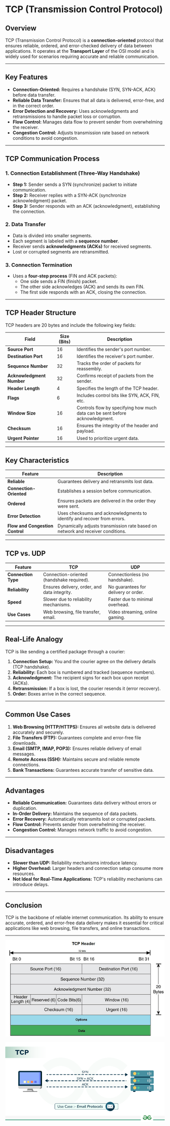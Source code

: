 # TCP (Transmission Control Protocol)

## Overview
TCP (Transmission Control Protocol) is a **connection-oriented** protocol that ensures reliable, ordered, and error-checked delivery of data between applications. It operates at the **Transport Layer** of the OSI model and is widely used for scenarios requiring accurate and reliable communication.

---

## Key Features
- **Connection-Oriented:** Requires a handshake (SYN, SYN-ACK, ACK) before data transfer.
- **Reliable Data Transfer:** Ensures that all data is delivered, error-free, and in the correct order.
- **Error Detection and Recovery:** Uses acknowledgments and retransmissions to handle packet loss or corruption.
- **Flow Control:** Manages data flow to prevent sender from overwhelming the receiver.
- **Congestion Control:** Adjusts transmission rate based on network conditions to avoid congestion.

---

## TCP Communication Process

### **1. Connection Establishment (Three-Way Handshake)**
- **Step 1:** Sender sends a SYN (synchronize) packet to initiate communication.
- **Step 2:** Receiver replies with a SYN-ACK (synchronize acknowledgment) packet.
- **Step 3:** Sender responds with an ACK (acknowledgment), establishing the connection.

### **2. Data Transfer**
- Data is divided into smaller segments.
- Each segment is labeled with a **sequence number**.
- Receiver sends **acknowledgments (ACKs)** for received segments.
- Lost or corrupted segments are retransmitted.

### **3. Connection Termination**
- Uses a **four-step process** (FIN and ACK packets):
  - One side sends a FIN (finish) packet.
  - The other side acknowledges (ACK) and sends its own FIN.
  - The first side responds with an ACK, closing the connection.

---

## TCP Header Structure
TCP headers are 20 bytes and include the following key fields:

| Field                | Size (Bits) | Description                                                                 |
|----------------------|-------------|-----------------------------------------------------------------------------|
| **Source Port**       | 16          | Identifies the sender's port number.                                       |
| **Destination Port**  | 16          | Identifies the receiver's port number.                                     |
| **Sequence Number**   | 32          | Tracks the order of packets for reassembly.                                |
| **Acknowledgment Number** | 32      | Confirms receipt of packets from the sender.                               |
| **Header Length**     | 4           | Specifies the length of the TCP header.                                    |
| **Flags**             | 6           | Includes control bits like SYN, ACK, FIN, etc.                             |
| **Window Size**       | 16          | Controls flow by specifying how much data can be sent before acknowledgment.|
| **Checksum**          | 16          | Ensures the integrity of the header and payload.                           |
| **Urgent Pointer**    | 16          | Used to prioritize urgent data.                                            |

---

## Key Characteristics
| Feature              | Description                                                                                  |
|----------------------|----------------------------------------------------------------------------------------------|
| **Reliable**         | Guarantees delivery and retransmits lost data.                                               |
| **Connection-Oriented** | Establishes a session before communication.                                               |
| **Ordered**          | Ensures packets are delivered in the order they were sent.                                   |
| **Error Detection**  | Uses checksums and acknowledgments to identify and recover from errors.                      |
| **Flow and Congestion Control** | Dynamically adjusts transmission rate based on network and receiver conditions. |

---

## TCP vs. UDP
| Feature               | TCP                                                   | UDP                              |
|-----------------------|-------------------------------------------------------|----------------------------------|
| **Connection Type**    | Connection-oriented (handshake required).            | Connectionless (no handshake).  |
| **Reliability**        | Ensures delivery, order, and data integrity.          | No guarantees for delivery or order. |
| **Speed**              | Slower due to reliability mechanisms.                | Faster due to minimal overhead. |
| **Use Cases**          | Web browsing, file transfer, email.                  | Video streaming, online gaming. |

---

## Real-Life Analogy
TCP is like sending a certified package through a courier:
1. **Connection Setup:** You and the courier agree on the delivery details (TCP handshake).
2. **Reliability:** Each box is numbered and tracked (sequence numbers).
3. **Acknowledgment:** The recipient signs for each box upon receipt (ACKs).
4. **Retransmission:** If a box is lost, the courier resends it (error recovery).
5. **Order:** Boxes arrive in the correct sequence.

---

## Common Use Cases
1. **Web Browsing (HTTP/HTTPS):** Ensures all website data is delivered accurately and securely.
2. **File Transfers (FTP):** Guarantees complete and error-free file downloads.
3. **Email (SMTP, IMAP, POP3):** Ensures reliable delivery of email messages.
4. **Remote Access (SSH):** Maintains secure and reliable remote connections.
5. **Bank Transactions:** Guarantees accurate transfer of sensitive data.

---

## Advantages
- **Reliable Communication:** Guarantees data delivery without errors or duplication.
- **In-Order Delivery:** Maintains the sequence of data packets.
- **Error Recovery:** Automatically retransmits lost or corrupted packets.
- **Flow Control:** Prevents sender from overwhelming the receiver.
- **Congestion Control:** Manages network traffic to avoid congestion.

---

## Disadvantages
- **Slower than UDP:** Reliability mechanisms introduce latency.
- **Higher Overhead:** Larger headers and connection setup consume more resources.
- **Not Ideal for Real-Time Applications:** TCP's reliability mechanisms can introduce delays.

---

## Conclusion
TCP is the backbone of reliable internet communication. Its ability to ensure accurate, ordered, and error-free data delivery makes it essential for critical applications like web browsing, file transfers, and online transactions.

---
![TCP Header](https://github.com/Ankithv007/Kubernetes/blob/main/images/network%20tcpheader.jpg)


![TCP Handshake GIF](https://github.com/Ankithv007/Kubernetes/blob/main/images/networking%20TCP-Gif.gif)